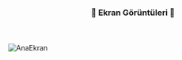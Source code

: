 ### <p align="center">📌 Ekran Görüntüleri 📌</p><br>
![AnaEkran](https://github.com/oozen9/Turkce-Ingilizce-Sozluk-Yazilimi/blob/main/ScreenShots/1.png)<br>
